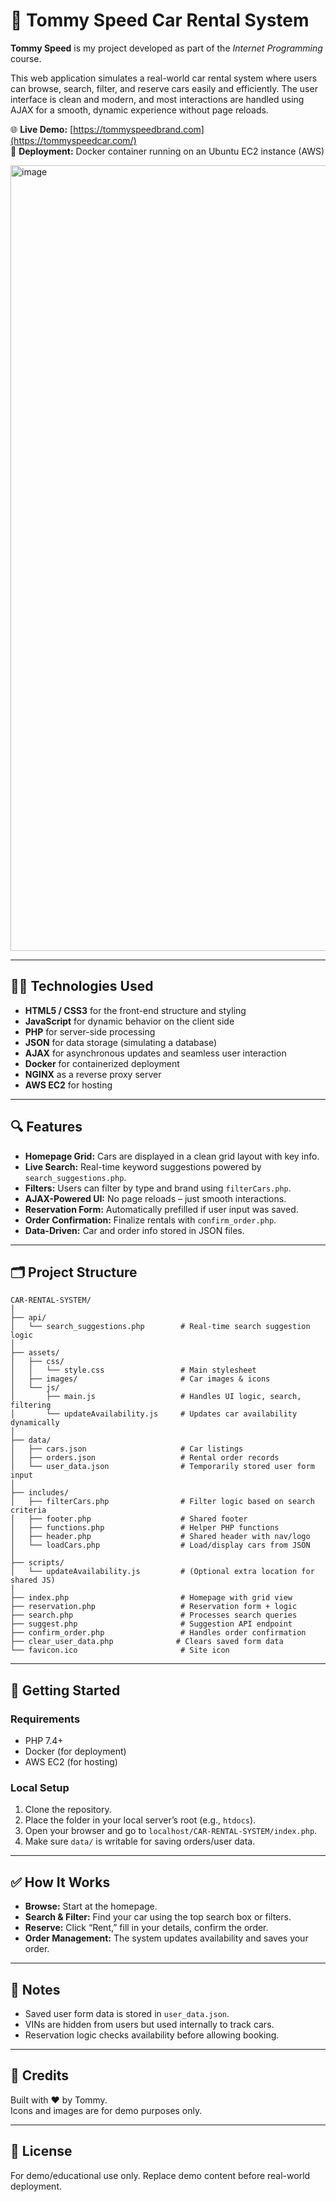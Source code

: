 # 🚗 Tommy Speed Car Rental System


**Tommy Speed** is my project developed as part of the *Internet Programming* course.

This web application simulates a real-world car rental system where users can browse, search, filter, and reserve cars easily and efficiently. The user interface is clean and modern, and most interactions are handled using AJAX for a smooth, dynamic experience without page reloads.

🌐 **Live Demo:** [https://tommyspeedbrand.com](https://tommyspeedcar.com/)   
🐳 **Deployment:** Docker container running on an Ubuntu EC2 instance (AWS)

<img width="1257" alt="image" src="https://github.com/user-attachments/assets/89601afe-6281-45b5-929d-9adefb848a5f" />

---

## 🧑‍💻 Technologies Used

- **HTML5 / CSS3** for the front-end structure and styling  
- **JavaScript** for dynamic behavior on the client side  
- **PHP** for server-side processing  
- **JSON** for data storage (simulating a database)  
- **AJAX** for asynchronous updates and seamless user interaction  
- **Docker** for containerized deployment  
- **NGINX** as a reverse proxy server  
- **AWS EC2** for hosting  

---

## 🔍 Features

- **Homepage Grid:** Cars are displayed in a clean grid layout with key info.  
- **Live Search:** Real-time keyword suggestions powered by `search_suggestions.php`.  
- **Filters:** Users can filter by type and brand using `filterCars.php`.  
- **AJAX-Powered UI:** No page reloads – just smooth interactions.  
- **Reservation Form:** Automatically prefilled if user input was saved.  
- **Order Confirmation:** Finalize rentals with `confirm_order.php`.  
- **Data-Driven:** Car and order info stored in JSON files.  

---

## 🗂 Project Structure



```
CAR-RENTAL-SYSTEM/
│
├── api/
│   └── search_suggestions.php        # Real-time search suggestion logic
│
├── assets/
│   ├── css/
│   │   └── style.css                 # Main stylesheet
│   ├── images/                       # Car images & icons
│   └── js/
│       ├── main.js                   # Handles UI logic, search, filtering
│       └── updateAvailability.js     # Updates car availability dynamically
│
├── data/
│   ├── cars.json                     # Car listings
│   ├── orders.json                   # Rental order records
│   └── user_data.json                # Temporarily stored user form input
│
├── includes/
│   ├── filterCars.php                # Filter logic based on search criteria
│   ├── footer.php                    # Shared footer
│   ├── functions.php                 # Helper PHP functions
│   ├── header.php                    # Shared header with nav/logo
│   └── loadCars.php                  # Load/display cars from JSON
│
├── scripts/
│   └── updateAvailability.js         # (Optional extra location for shared JS)
│
├── index.php                         # Homepage with grid view
├── reservation.php                   # Reservation form + logic
├── search.php                        # Processes search queries
├── suggest.php                       # Suggestion API endpoint
├── confirm_order.php                 # Handles order confirmation
├── clear_user_data.php              # Clears saved form data
└── favicon.ico                       # Site icon
```

---

## 🚀 Getting Started

### Requirements

- PHP 7.4+  
- Docker (for deployment)  
- AWS EC2 (for hosting)

### Local Setup

1. Clone the repository.
2. Place the folder in your local server’s root (e.g., `htdocs`).
3. Open your browser and go to `localhost/CAR-RENTAL-SYSTEM/index.php`.
4. Make sure `data/` is writable for saving orders/user data.

---

## ✅ How It Works

- **Browse:** Start at the homepage.
- **Search & Filter:** Find your car using the top search box or filters.
- **Reserve:** Click “Rent,” fill in your details, confirm the order.
- **Order Management:** The system updates availability and saves your order.

---

## 📌 Notes

- Saved user form data is stored in `user_data.json`.
- VINs are hidden from users but used internally to track cars.
- Reservation logic checks availability before allowing booking.

---

## 👥 Credits

Built with ❤️ by Tommy.  
Icons and images are for demo purposes only.

---

## 📜 License

For demo/educational use only. Replace demo content before real-world deployment.
